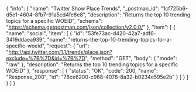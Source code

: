 {
  "info": {
    "name": "Twitter Show Place Trends",
    "_postman_id": "1cf725b6-d5e1-4604-8fb7-91a5cd4fe8e8",
    "description": "Returns the top 10 trending topics for a specific WOEID",
    "schema": "https://schema.getpostman.com/json/collection/v2.0.0/"
  },
  "item": [
    {
      "name": "social",
      "item": [
        {
          "id": "53fe73ac-d420-42a7-adf6-3419ddaea939",
          "name": "returns-the-top-10-trending-topics-for-a-specific-woeid",
          "request": {
            "url": "http://api.twitter.com/1.1/trends/place.json?exclude=%7B%7D&id=%7B%7D",
            "method": "GET",
            "body": {
              "mode": "raw"
            },
            "description": "Returns the top 10 trending topics for a specific WOEID"
          },
          "response": [
            {
              "status": "OK",
              "code": 200,
              "name": "Response_200",
              "id": "78ce6200-c968-4078-8a32-b0234e595e2b"
            }
          ]
        }
      ]
    }
  ]
}